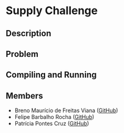 # Supply Challenge



## Description

## Problem

## Compiling and Running

## Members

- Breno Maurício de Freitas Viana ([GitHub](https://github.com/brenov))
- Felipe Barbalho Rocha ([GitHub](https://github.com/Barbalho12))
- Patrícia Pontes Cruz ([GitHub](https://github.com/Pekorishia))
